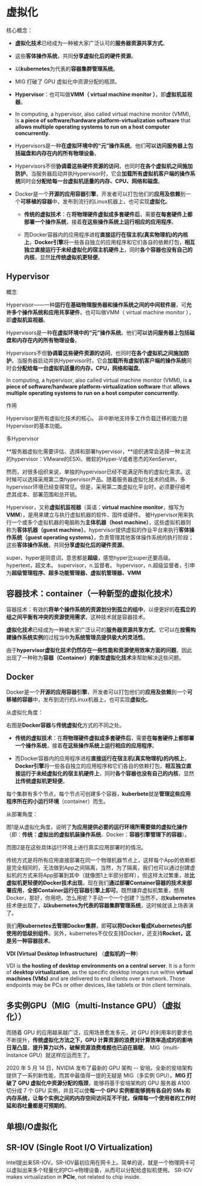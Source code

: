 # 虚拟化

核心概念：

* **虚拟化技术**已经成为一种被大家广泛认可的**服务器资源共享方式**。
* 这些**客体操作系统**，共同**分享虚拟化后的硬件资源**。

* 以**kubernetes**为代表的**容器集群管理系统**。
* MIG 打破了 GPU 虚拟化中资源分配的瓶颈。
* **Hypervisor**：也可叫做**VMM（ virtual machine monitor ）**，即**虚拟机监视器**。
* In computing, a hypervisor, also called virtual machine monitor (VMM), is **a piece of software/hardware platform-virtualization software** that **allows multiple operating systems to run on a host computer concurrently.**
* Hypervisors是一种**在虚拟环境中的“元”操作系统**。他们**可以访问服务器上包括磁盘和内存在内的所有物理设备**。
* Hypervisors不但**协调着这些硬件资源的访问**，也同时**在各个虚拟机之间施加防护**。当服务器启动并执Hypervisor时，它会**加载所有虚拟机客户端的操作系统**同时会**分配给每一台虚拟机适量的内存、CPU、网络和磁盘**。

* Docker是一个**开源的应用容器引擎**，开发者可以打包他们的**应用及依赖**到一个**可移植的容器**中，发布到流行的Linux机器上，也可实现**虚拟化**。

  * **传统的虚拟技术**：在**将物理硬件虚拟成多套硬件后**，需要**在每套硬件上都部署一个操作系统**，接着**在这些操作系统上运行相应的应用程序**。

  * 而Docker容器内的应用程序进程**直接运行在宿主机(真实物理机)的内核上**，**Docker引擎**将一些各自独立的应用程序和它们各自的依赖打包，**相互独立直接运行于未经虚拟化的宿主机硬件上**，同时**各个容器也没有自己的内核**，显然**比传统虚拟机更轻便**。

## Hypervisor

概念

Hypervisor——一种**运行在基础物理服务器和操作系统之间的中间软件层**，可**允许多个操作系统和应用共享硬件**。也可叫做VMM（ virtual machine monitor ），即**虚拟机监视器**。

Hypervisors是一种**在虚拟环境中的“元”操作系统**。他们**可以访问服务器上包括磁盘和内存在内的所有物理设备**。

Hypervisors不但**协调着这些硬件资源的访问**，也同时**在各个虚拟机之间施加防护**。当服务器启动并执Hypervisor时，它会**加载所有虚拟机客户端的操作系统**同时会**分配给每一台虚拟机适量的内存，CPU，网络和磁盘**。

In computing, a hypervisor, also called virtual machine monitor (VMM), is **a piece of software/hardware platform-virtualization software** that **allows multiple operating systems to run on a host computer concurrently.**

作用

Hypervisor是所有虚拟化技术的核心。 非中断地支持多工作负载迁移的能力是Hypervisor的基本功能。

多Hypervisor 

**服务器虚拟化需要评估、选择和部署hypervisor，**组织通常会选择一种主流的hypervisor：VMware的ESXi、微软的Hyper-V或者思杰的XenServer。

然而，对很多组织来说，单独的hypervisor已经不能满足所有的虚拟化需求。这时候可以选择采用第二类hypervisor产品。随着服务器虚拟化技术的成熟，多hypervisor环境已经变得常见。但是，采用第二类虚拟化平台时，必须要仔细考虑其成本、部署范围和总开销。 

Hypervisor，又称**虚拟机监视器**（英语：**virtual machine monitor**，缩写为 **VMM**），是用来建立与执行虚拟机器的软件、固件或硬件。
被Hypervisor用来执行一个或多个虚拟机器的电脑称为**主体机器（host machine）**，这些虚拟机器则称为**客体机器（guest machine）**。hypervisor提供虚拟的作业平台来执行**客体操作系统（guest operating systems）**，负责管理其他客体操作系统的执行阶段；这些**客体操作系统**，共同**分享虚拟化后的硬件资源**。

super、hyper是同意词，意思都是**超级**，感觉hyper比super还要高级。
hypertext，超文本。    supervisor，n.监督者。
hypervisor，n.超级监督者，引申为**超级管理程序、超多功能管理器、虚拟机管理器、VMM**



## 容器技术：container（一种新型的虚拟化技术）

容器技术：有效的**将单个操作系统的资源划分到孤立的组中**，以便更好的**在孤立的组之间平衡有冲突的资源使用需求**，这种技术就是容器技术。

**虚拟化技术**已经成为一种被大家广泛认可的**服务器资源共享方式**，它可以在**按需构建操作系统实例**的过程当中**为系统管理员提供极大的灵活性**。

由于**hypervisor虚拟化技术仍然存在一些性能和资源使用效率方面的问题**，因此出现了一种称为**容器（Container）的新型虚拟化技术**来帮助解决这些问题。



## Docker

Docker是一个**开源的应用容器引擎**，开发者可以打包他们的**应用及依赖**到一个**可移植的容器**中，发布到流行的Linux机器上，也可实现**虚拟化**。

从虚拟化角度：

右图是**Docker容器**与**传统虚拟化**方式的不同之处。

* **传统的虚拟技术**：在**将物理硬件虚拟成多套硬件后**，需要**在每套硬件上都部署一个操作系统**，接着**在这些操作系统上运行相应的应用程序**。

* 而Docker容器内的应用程序进程**直接运行在宿主机(真实物理机)的内核上**，**Docker引擎**将一些各自独立的应用程序和它们各自的依赖打包，**相互独立直接运行于未经虚拟化的宿主机硬件上**，同时**各个容器也没有自己的内核**，显然**比传统虚拟机更轻便**。

每个集群有多个节点，每个节点可创建多个容器，**kuberbete**就是**管理这些应用程序所在的小运行环境**（container）而生。

从部署角度：

图1是从虚拟化角度，说明了**为应用提供必要的运行环境所需要做的虚拟化操作**（即：**传统：虚拟出的虚拟机装操作系统**、Docker：**容器引擎管理下的容器**）。

而图2是在这些具体运行环境上进行真实应用部署时的情况。

传统方式是将所有应用直接部署在同一个物理机器节点上，这样每个App的依赖都是完全相同的，无法做到App之间隔离，当然，为了隔离，我们也可以通过创建虚拟机的方式来将App部署到其中（就像图1上半部分那样），但这样太过繁重，故**比虚拟机更轻便的Docker技术出现**，现在我们**通过部署Container容器的技术来部署应用**，**全部Container运行在容器引擎上即可**。既然嫌弃虚拟机繁重，想用Docker，那好，你用吧，怎么用呢？手动一个一个创建？当然不，故**kubernetes**技术便出现了，**以kubernetes为代表的容器集群管理系统**，这时候就该上场表演了。

我们**用kubernetes去管理Docker集群**，即**可以将Docker看成Kubernetes内部使用的低级别组件**。另外，kubernetes不仅仅支持Docker，还支持**Rocket，这是另一种容器技术**。

**VDI (Virtual Desktop Infrastructure)** （**虚拟机的一种**）

VDI is **the hosting of desktop environments on a central server**. It is a form of **desktop virtualization**, as the specific desktop images run within **virtual machines (VMs)** and are delivered to end clients over a network. Those endpoints may be PCs or other devices, like tablets or thin client terminals.



## 多实例GPU（MIG（multi-Instance GPU）（虚拟化））

而随着 GPU 的应用越来越广泛，应用场景愈发多元，对 GPU 的利用率的要求也不断提升，**传统虚拟化方法之下，GPU 计算资源的浪费对计算效率造成的的影响日渐凸显**，**提升算力以外，破解资源浪费难题也已迫在眉睫**。
MIG（multi-Instance GPU）就这样应运而生了。

2020 年 5 月 14 日，NVIDIA 发布了最新的 GPU 架构 -- 安培。全新的安培架构提供了一系列新性能，而其中最值得一提的无疑是 MIG（多实例 GPU）。**MIG 打破了 GPU 虚拟化中资源分配的瓶颈**，能够将基于安培架构的 GPU 服务器 A100 切分成 7 个 GPU 实例，并且可以使**每一个 GPU 实例都能够拥有各自的 SMs 和内存系统，让每个实例之间的内存空间访问互不干扰，保障每一个使用者的工作时延和吞吐量都是可预期的**。



## 单根I/O虚拟化 

## SR-IOV (Single Root I/O Virtualization)

Intel提出来SR-IOV。SR-IOV最初应用在网卡上。简单的说，就是一个物理网卡可以虚拟出来多个轻量化的PCI-e物理设备，从而可以分配给虚拟机使用。
SR-IOV makes virtualization in **PCIe**, not related to chip inside.
